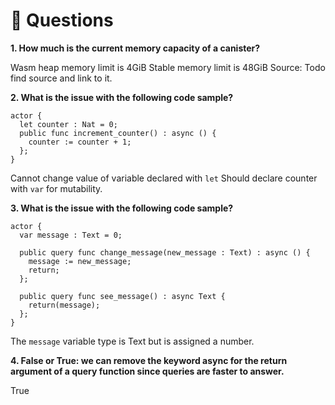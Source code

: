 # <a id="questions"> 🙋 Questions </a>
**1. How much is the current memory capacity of a canister?**
   
Wasm heap memory limit is 4GiB
Stable memory limit is 48GiB
Source: Todo find source and link to it.

**2. What is the issue with the following code sample?**
```
actor {
  let counter : Nat = 0;
  public func increment_counter() : async () {
    counter := counter + 1;
  };
}
```
Cannot change value of variable declared with `let`
Should declare counter with `var` for mutability.

**3. What is the issue with the following code sample?**
```
actor {
  var message : Text = 0;

  public query func change_message(new_message : Text) : async () {
    message := new_message;
    return;
  };
  
  public query func see_message() : async Text {
    return(message);
  };
}
```

The `message` variable type is Text but is assigned a number.

**4.  False or True: we can remove the keyword **async** for the return argument of a query function since queries are faster to answer.**

True
